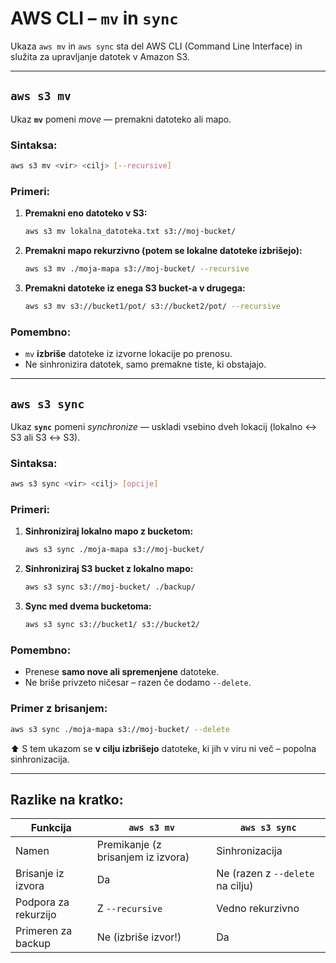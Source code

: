 # AWS CLI – `mv` in `sync`

Ukaza `aws mv` in `aws sync` sta del AWS CLI (Command Line Interface) in služita za upravljanje datotek v Amazon S3. 

---

## `aws s3 mv`

Ukaz **`mv`** pomeni *move* — premakni datoteko ali mapo.

### Sintaksa:
```bash
aws s3 mv <vir> <cilj> [--recursive]
```

### Primeri:

1. **Premakni eno datoteko v S3:**
   ```bash
   aws s3 mv lokalna_datoteka.txt s3://moj-bucket/
   ```

2. **Premakni mapo rekurzivno (potem se lokalne datoteke izbrišejo):**
   ```bash
   aws s3 mv ./moja-mapa s3://moj-bucket/ --recursive
   ```

3. **Premakni datoteke iz enega S3 bucket-a v drugega:**
   ```bash
   aws s3 mv s3://bucket1/pot/ s3://bucket2/pot/ --recursive
   ```

### Pomembno:
- `mv` **izbriše** datoteke iz izvorne lokacije po prenosu.
- Ne sinhronizira datotek, samo premakne tiste, ki obstajajo.

---

## `aws s3 sync`

Ukaz **`sync`** pomeni *synchronize* — uskladi vsebino dveh lokacij (lokalno ↔ S3 ali S3 ↔ S3).

### Sintaksa:
```bash
aws s3 sync <vir> <cilj> [opcije]
```

### Primeri:

1. **Sinhroniziraj lokalno mapo z bucketom:**
   ```bash
   aws s3 sync ./moja-mapa s3://moj-bucket/
   ```

2. **Sinhroniziraj S3 bucket z lokalno mapo:**
   ```bash
   aws s3 sync s3://moj-bucket/ ./backup/
   ```

3. **Sync med dvema bucketoma:**
   ```bash
   aws s3 sync s3://bucket1/ s3://bucket2/
   ```

### Pomembno:
- Prenese **samo nove ali spremenjene** datoteke.
- Ne briše privzeto ničesar – razen če dodamo `--delete`.

### Primer z brisanjem:
```bash
aws s3 sync ./moja-mapa s3://moj-bucket/ --delete
```
⬆️ S tem ukazom se **v cilju izbrišejo** datoteke, ki jih v viru ni več – popolna sinhronizacija.

---

## Razlike na kratko:

| Funkcija             | `aws s3 mv`                           | `aws s3 sync`                       |
|----------------------|---------------------------------------|-------------------------------------|
| Namen                | Premikanje (z brisanjem iz izvora)    | Sinhronizacija                      |
| Brisanje iz izvora   | Da                                    | Ne (razen z `--delete` na cilju)    |
| Podpora za rekurzijo | Z `--recursive`                       | Vedno rekurzivno                    |
| Primeren za backup   | Ne (izbriše izvor!)                   |  Da                                 |
